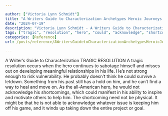 ```yaml
---

author: ["Victoria Lynn Schmidt"]
title: "A Writers Guide to Characterization Archetypes Heroic Journeys and Other Elements of Dynamic Character Development - part0023_split_006.html"
date: "2024-07-19"
description: "Victoria Lynn Schmidt - A Writers Guide to Characterization Archetypes Heroic Journeys and Other Elements of Dynamic Character Development"
tags: ["tragic", "resolution", "hero", "could", "acknowledge", "shortcoming", "writer", "guide", "characterization", "occurs", "continues", "sabotage", "miss", "developing", "meaningful", "relationship", "life", "strong", "enough", "risk", "vulnerability", "probably", "think", "survive", "letdown"]
categories: [Reference]
url: /posts/reference/AWritersGuidetoCharacterizationArchetypesHeroicJourneysandOtherElementsofDynamicCharacterDevelopment-part0023split006html

---
```



A Writer’s Guide to Characterization
TRAGIC RESOLUTION
A tragic resolution occurs when the hero continues to sabotage himself and misses out on developing meaningful relationships in his life. He’s not strong enough to risk vulnerability. He probably doesn’t think he could survive a letdown. Something from his past still has a hold on him, and he can’t find a way to heal and move on.
As the all-American hero, he would not acknowledge his shortcomings, which could manifest in his ability to inspire and motivate others to help him. The shortcoming need not be physical. It might be that he is not able to acknowledge whatever issue is keeping him off his game, and it winds up taking down the entire project or goal.
